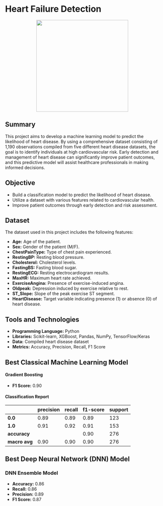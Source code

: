 # Heart Failure Detection

<p align="center">
  <img src="https://github.com/user-attachments/assets/1abe0d85-cf88-4bae-bfc0-3b505dadef92" height="300"/>
</p>

## Summary
This project aims to develop a machine learning model to predict the likelihood of heart disease. By using a comprehensive dataset consisting of 1,190 observations compiled from five different heart disease datasets, the goal is to identify individuals at high cardiovascular risk. Early detection and management of heart disease can significantly improve patient outcomes, and this predictive model will assist healthcare professionals in making informed decisions.

## Objective
- Build a classification model to predict the likelihood of heart disease.
- Utilize a dataset with various features related to cardiovascular health.
- Improve patient outcomes through early detection and risk assessment.

## Dataset
The dataset used in this project includes the following features:

- **Age:** Age of the patient.
- **Sex:** Gender of the patient (M/F).
- **ChestPainType:** Type of chest pain experienced.
- **RestingBP:** Resting blood pressure.
- **Cholesterol:** Cholesterol levels.
- **FastingBS:** Fasting blood sugar.
- **RestingECG:** Resting electrocardiogram results.
- **MaxHR:** Maximum heart rate achieved.
- **ExerciseAngina:** Presence of exercise-induced angina.
- **Oldpeak:** Depression induced by exercise relative to rest.
- **ST_Slope:** Slope of the peak exercise ST segment.
- **HeartDisease:** Target variable indicating presence (1) or absence (0) of heart disease.

## Tools and Technologies
- **Programming Language:** Python
- **Libraries:** Scikit-learn, XGBoost, Pandas, NumPy, TensorFlow/Keras
- **Data:** Compiled heart disease dataset
- **Metrics:** Accuracy, Precision, Recall, F1 Score

## Best Classical Machine Learning Model

#### Gradient Boosting
- **F1 Score:** 0.90
#### Classification Report

|               | precision | recall | f1-score | support |
|---------------|-----------|--------|----------|---------|
| **0.0**       | 0.89      | 0.89   | 0.89     | 123     |
| **1.0**       | 0.91      | 0.92   | 0.91     | 153     |
| **accuracy**  |           |        | 0.90     | 276     |
| **macro avg** | 0.90      | 0.90   | 0.90     | 276     |

## Best Deep Neural Network (DNN) Model

### DNN Ensemble Model
- **Accuracy:** 0.86
- **Recall:** 0.86
- **Precision:** 0.89
- **F1 Score:** 0.87
